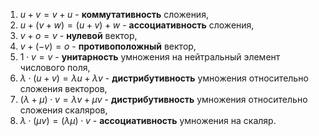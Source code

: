 1. $u + v = v + u$  - **коммутативность** сложения,
2. $u+(v+w) = (u+v)+w$ - **ассоциативность** сложения,
3. $v+o=v$ - **нулевой** вектор,
4. $v+(-v)=o$  - **противоположный** вектор,
5. $1\cdot v=v$ - **унитарность** умножения на нейтральный элемент числового поля,
6. $\lambda \cdot (u+v)=\lambda u + \lambda v$ - **дистрибутивность** умножения относительно сложения векторов,
7. $(\lambda + \mu)\cdot v = \lambda v + \mu v$ - **дистрибутивность** умножения относительно сложения скаляров,
8. $\lambda \cdot (\mu v) = (\lambda\mu) \cdot v$ - **ассоциативность** умножения на скаляр.